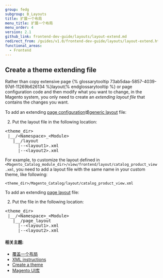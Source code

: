 ```yaml
---
group: fedg
subgroup: B_Layouts
title: 扩展一个布局
menu_title: 扩展一个布局
menu_order: 4
version: 2.1
github_link: frontend-dev-guide/layouts/layout-extend.md
redirect_from: /guides/v1.0/frontend-dev-guide/layouts/layout-extend.html
functional_areas:
  - Frontend
---
```


<h2 id="fedg_layout_extend_merge">Create a theme extending file</h2>


Rather than copy extensive page {% glossarytooltip 73ab5daa-5857-4039-97df-11269b626134 %}layout{% endglossarytooltip %} or page configuration code and then modify what you want to change, in the Magento system, you only need to create an *extending layout file* that contains the changes you want. 


To add an extending <a href="{{ page.baseurl }}/frontend-dev-guide/layouts/layout-types.html#layout-types-conf" target="_blank">page configuration</a>或<a href="{{ page.baseurl }}/frontend-dev-guide/layouts/layout-types.html#layout-types-gen" target="_blank">generic layout</a> file:

2.	Put the layout file in the following location:
<pre>
&lt;theme_dir&gt;
&nbsp;|__/&lt;Namespace&gt;_&lt;Module&gt;
&nbsp;&nbsp;&nbsp;|__/layout
&nbsp;&nbsp;&nbsp;&nbsp;&nbsp;|--&lt;layout1&gt;.xml
&nbsp;&nbsp;&nbsp;&nbsp;&nbsp;|--&lt;layout2&gt;.xml
</pre>

For example, to customize the layout defined in `<Magento_Catalog_module_dir>/view/frontend/layout/catalog_product_view.xml`, you need to add a layout file with the same name in your custom theme, like following:

<code>&lt;theme_dir&gt;/Magento_Catalog/layout/catalog_product_view.xml</code>

To add an extending <a href="{{ page.baseurl }}/frontend-dev-guide/layouts/layout-types.html#layout-types-page" target="_blank">page layout</a> file:

2.	Put the file in the following location:
<pre>
&lt;theme_dir&gt;
&nbsp;|__/&lt;Namespace&gt;_&lt;Module&gt;
&nbsp;&nbsp;&nbsp;|__/page_layout
&nbsp;&nbsp;&nbsp;&nbsp;&nbsp;|--&lt;layout1&gt;.xml
&nbsp;&nbsp;&nbsp;&nbsp;&nbsp;|--&lt;layout2&gt;.xml
</pre>

<!--

<h2 id="fedg_layout_extend_merge">Processing extending layouts</h2>

Magento merges layout files as follows:

1. For each layout file in the list:
	1. Loads layout handle declaration and layout instructions.
	2. Appends to the result in the following format:

<pre>
&lt;layouts&nbsp;xmlns:xsi=&quot;http://www.w3.org/2001/XMLSchema-instance&quot;&gt;
&nbsp;&nbsp;&nbsp;&nbsp;&lt;handle&nbsp;id=&quot;checkout_cart_index&quot;&nbsp;label=&quot;Shopping&nbsp;Cart&quot;&nbsp;type=&quot;page&quot;&nbsp;parent=&quot;default&quot;&gt;
&nbsp;&nbsp;&nbsp;&nbsp;&nbsp;&nbsp;&nbsp;&nbsp;&lt;!--&nbsp;Layout&nbsp;instructions&nbsp;from&nbsp;checkout_cart_index.xml&nbsp;--&gt;
&nbsp;&nbsp;&nbsp;&nbsp;&lt;/handle&gt;
&nbsp;&nbsp;&nbsp;&nbsp;&lt;handle&nbsp;id=&quot;checkout_onepage_index&quot;&nbsp;label=&quot;One&nbsp;Page&nbsp;Checkout&quot;&nbsp;type=&quot;page&quot;&nbsp;parent=&quot;default&quot;&gt;
&nbsp;&nbsp;&nbsp;&nbsp;&nbsp;&nbsp;&nbsp;&nbsp;&lt;!--&nbsp;Layout&nbsp;instructions&nbsp;from&nbsp;checkout_onepage_index.xml&nbsp;--&gt;
&nbsp;&nbsp;&nbsp;&nbsp;&lt;/handle&gt;
&nbsp;&nbsp;&nbsp;&nbsp;&lt;!--&nbsp;...&nbsp;--&gt;
&lt;/layouts&gt;
</pre>
Where a `handle ID` is defined by the name of the corresponding layout file, and handle attributes are defined by the attributes of the root layout node of this layout file.

2. Replaces the base {% glossarytooltip a05c59d3-77b9-47d0-92a1-2cbffe3f8622 %}URL{% endglossarytooltip %} placeholders in the result. -->


#### 相关主题:

*	<a href="{{ page.baseurl }}/frontend-dev-guide/layouts/layout-override.html" target="_blank">覆盖一个布局</a>
*	<a href="{{ page.baseurl }}/frontend-dev-guide/layouts/xml-instructions.html" target="_blank">XML instructions</a>
*	<a href="{{ page.baseurl }}/frontend-dev-guide/themes/theme-create.html" target="_blank">Create a theme</a>
*	<a href="{{ page.baseurl }}/frontend-dev-guide/css-topics/theme-ui-lib.html" target="_blank">Magento UI库</a>

